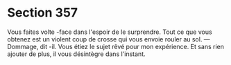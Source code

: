 # Section 357

Vous faites volte -face dans l'espoir de le surprendre. Tout ce que
vous obtenez est un violent coup de crosse qui vous envoie rouler
au sol. — Dommage, dit -il. Vous étiez le sujet rêvé pour mon
expérience.
Et sans rien ajouter de plus, il vous désintègre dans l'instant.